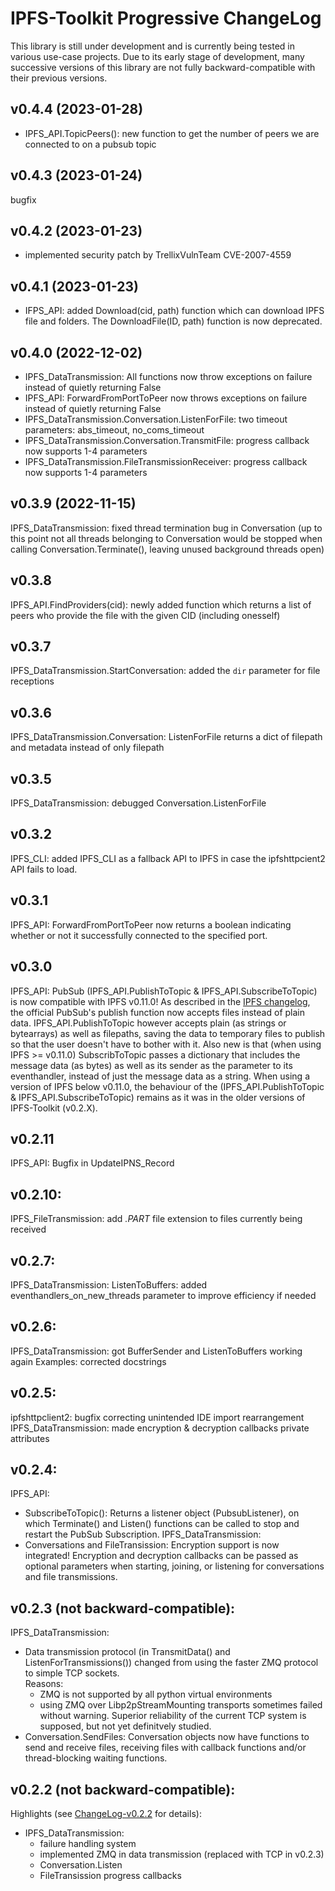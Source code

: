 # IPFS-Toolkit Progressive ChangeLog 
This library is still under development and is currently being tested in various use-case projects. Due to its early stage of development, many successive versions of this library are not fully backward-compatible with their previous versions.

## v0.4.4 (2023-01-28)
- IPFS_API.TopicPeers(): new function to get the number of peers we are connected to on a pubsub topic

## v0.4.3 (2023-01-24)
bugfix

## v0.4.2 (2023-01-23)
- implemented security patch by TrellixVulnTeam CVE-2007-4559

## v0.4.1 (2023-01-23)
- IFPS_API: added Download(cid, path) function which can download IPFS file and folders. The DownloadFile(ID, path) function is now deprecated.

## v0.4.0 (2022-12-02)
- IPFS_DataTransmission: All functions now throw exceptions on failure instead of quietly returning False
- IPFS_API: ForwardFromPortToPeer now throws exceptions on failure instead of quietly returning False
- IPFS_DataTransmission.Conversation.ListenForFile: two timeout parameters: abs_timeout, no_coms_timeout
- IPFS_DataTransmission.Conversation.TransmitFile: progress callback now supports 1-4 parameters
- IPFS_DataTransmission.FileTransmissionReceiver: progress callback now supports 1-4 parameters

## v0.3.9 (2022-11-15)
IPFS_DataTransmission: fixed thread termination bug in Conversation (up to this point not all threads belonging to Conversation would be stopped when calling Conversation.Terminate(), leaving unused background threads open)

## v0.3.8
IPFS_API.FindProviders(cid): newly added function which returns a list of peers who provide the file with the given CID (including onesself)

## v0.3.7
IPFS_DataTransmission.StartConversation: added the `dir` parameter for file receptions

## v0.3.6
IPFS_DataTransmission.Conversation: ListenForFile returns a dict of filepath and metadata instead of only filepath

## v0.3.5
IPFS_DataTransmission: debugged Conversation.ListenForFile

## v0.3.2
IPFS_CLI: added IPFS_CLI as a fallback API to IPFS in case the ipfshttpcient2 API fails to load.

## v0.3.1
IPFS_API: ForwardFromPortToPeer now returns a boolean indicating whether or not it successfully connected to the specified port.
## v0.3.0
IPFS_API: PubSub (IPFS_API.PublishToTopic & IPFS_API.SubscribeToTopic) is now compatible with IPFS v0.11.0! As described in the [IPFS changelog](https://github.com/ipfs/go-ipfs/releases/tag/v0.11.0), the official PubSub's publish function now accepts files instead of plain data. IPFS_API.PublishToTopic however accepts plain (as strings or bytearrays) as well as filepaths, saving the data to temporary files to publish so that the user doesn't have to bother with it. Also new is that (when using IPFS >= v0.11.0) SubscribToTopic passes a dictionary that includes the message data (as bytes) as well as its sender as the parameter to its eventhandler, instead of just the message data as a string.
When using a version of IPFS below v0.11.0, the behaviour of the (IPFS_API.PublishToTopic & IPFS_API.SubscribeToTopic) remains as it was in the older versions of IPFS-Toolkit (v0.2.X).

## v0.2.11
IPFS_API: Bugfix in UpdateIPNS_Record
## v0.2.10:
IPFS_FileTransmission: add _.PART_ file extension to files currently being received

## v0.2.7:
IPFS_DataTransmission: ListenToBuffers: added eventhandlers_on_new_threads parameter to improve efficiency if needed

## v0.2.6:
IPFS_DataTransmission: got BufferSender and ListenToBuffers working again
Examples: corrected docstrings

## v0.2.5:
ipfshttpclient2: bugfix correcting unintended IDE import rearrangement
IPFS_DataTransmission: made encryption & decryption callbacks private attributes 

## v0.2.4:
IPFS_API:
  - SubscribeToTopic(): Returns a listener object (PubsubListener), on which Terminate() and Listen() functions can be called to stop and restart the PubSub Subscription.
IPFS_DataTransmission:
  - Conversations and FileTransission: Encryption support is now integrated! Encryption and decryption callbacks can be passed as optional parameters when starting, joining, or listening for conversations and file transmissions.
## v0.2.3 (not backward-compatible):
IPFS_DataTransmission:
  - Data transmission protocol (in TransmitData() and ListenForTransmissions()) changed from using the faster ZMQ protocol to simple TCP sockets.  
  Reasons:
    - ZMQ is not supported by all python virtual environments
    - using ZMQ over Libp2pStreamMounting transports sometimes failed without warning. Superior reliability of the current TCP system is supposed, but not yet definitvely studied.
  - Conversation.SendFiles: Conversation objects now have functions to send and receive files, receiving files with callback functions and/or thread-blocking waiting functions.

## v0.2.2 (not backward-compatible):
Highlights (see [ChangeLog-v0.2.2](./ChangeLog-v0.2.2.md) for details):
  - IPFS_DataTransmission:
    - failure handling system
    - implemented ZMQ in data transmission (replaced with TCP in v0.2.3)
    - Conversation.Listen
    - FileTransission progress callbacks